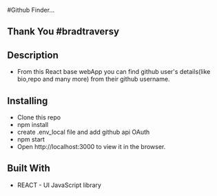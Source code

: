 #Github Finder...

## Thank You #bradtraversy 

## Description
* From this React base webApp you can find github user's details(like bio,repo and many more) from their github username.

## Installing
* Clone this repo
* npm install
* create .env_local file and add github api OAuth
* npm start
* Open http://localhost:3000 to view it in the browser.

## Built With
* REACT - UI JavaScript library
